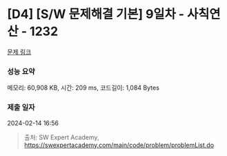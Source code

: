 # [D4] [S/W 문제해결 기본] 9일차 - 사칙연산 - 1232 

[문제 링크](https://swexpertacademy.com/main/code/problem/problemDetail.do?contestProbId=AV141J8KAIcCFAYD) 

### 성능 요약

메모리: 60,908 KB, 시간: 209 ms, 코드길이: 1,084 Bytes

### 제출 일자

2024-02-14 16:56



> 출처: SW Expert Academy, https://swexpertacademy.com/main/code/problem/problemList.do